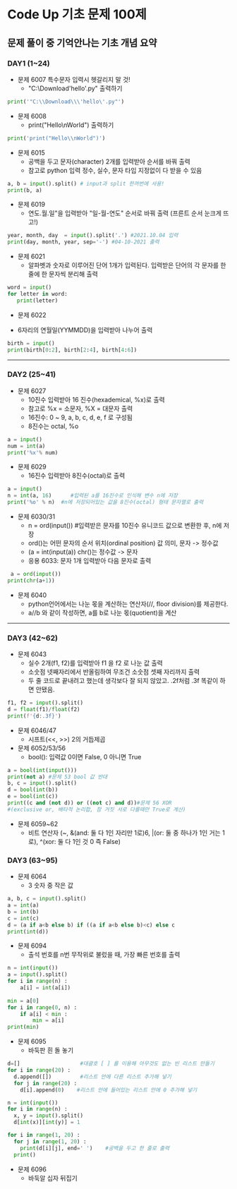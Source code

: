 # Code Up 기초 문제 100제
## 문제 풀이 중 기억안나는 기초 개념 요약 


### DAY1 (1~24)

- 문제 6007 특수문자 입력시 헷갈리지 말 것!
  * "C:\Download\'hello'.py" 출력하기
``` python
print('"C:\\Download\\\'hello\'.py"')
```

- 문제 6008 
   * print("Hello\nWorld") 출력하기
```python 
print('print("Hello\\nWorld")')
```
- 문제 6015 
   * 공백을 두고 문자(character) 2개를 입력받아 순서를 바꿔 출력
   * 참고로 python 입력 정수, 실수, 문자 타입 지정없이 다 받을 수 있음
```python
a, b = input().split() # input과 split 한꺼번에 사용!
print(b, a)
```
- 문제 6019
  * 연도.월.일"을 입력받아 "일-월-연도" 순서로 바꿔 출력 (프른트 순서 눈크게 뜨고!)
```python
year, month, day  = input().split('.') #2021.10.04 입력
print(day, month, year, sep='-') #04-10-2021 출력
```
- 문제 6021
   * 알파벳과 숫자로 이루어진 단어 1개가 입력된다. 입력받은 단어의 각 문자를 한 줄에 한 문자씩 분리해 출력
 ```python
 word = input()
for letter in word:
	print(letter)
 ```
 - 문제 6022 
  * 6자리의 연월일(YYMMDD)을 입력받아 나누어 출력
 ```python
 birth = input()
print(birth[0:2], birth[2:4], birth[4:6]) 
```
---
### DAY2 (25~41)

- 문제 6027 
  - 10진수 입력받아 16 진수(hexademical, %x)로 출력 
  - 참고로 %x = 소문자, %X = 대문자 출력
  - 16진수: 0 ~ 9, a, b, c, d, e, f 로 구성됨
  - 8진수는 octal, %o
 ```python
a = input()
num = int(a)
print('%x'% num)
 ```
- 문제 6029
  - 16진수 입력받아 8진수(octal)로 출력
```python
a = input()
n = int(a, 16)      #입력된 a를 16진수로 인식해 변수 n에 저장
print('%o' % n)  #n에 저장되어있는 값을 8진수(octal) 형태 문자열로 출력
```
- 문제 6030/31
   - n = ord(input())  #입력받은 문자를 10진수 유니코드 값으로 변환한 후, n에 저장
   - ord()는 어떤 문자의 순서 위치(ordinal position) 값 의미, 문자 -> 정수값 
   - (a = int(input(a)) chr()는 정수값 -> 문자 
   - 응용 6033: 문자 1개 입력받아 다음 문자로 출력
```python
 a = ord(input())
print(chr(a+1))
```
- 문제 6040
  - python언어에서는 나눈 몫을 계산하는 연산자(//, floor division)를 제공한다.
  - a//b 와 같이 작성하면, a를 b로 나눈 몫(quotient)을 계산

---
### DAY3 (42~62)
- 문제 6043
  - 실수 2개(f1, f2)를 입력받아 f1 을 f2 로 나눈 값 출력
  - 소숫점 넷째자리에서 반올림하여 무조건 소숫점 셋째 자리까지 출력
  - 두 줄 코드로 끝내려고 했는데 생각보다 잘 되지 않았고. .2f처럼 .3f 똑같이 하면 안됐음.
```python
f1, f2 = input().split()
d = float(f1)/float(f2)
print(f'{d:.3f}')
```
- 문제 6046/47
  - 시프트(<<, >>) 2의 거듭제곱
- 문제 6052/53/56
  - bool(): 입력값 0이면 False, 0 아니면 True
```python
a = bool(int(input()))
print(not a) #문제 53 bool 값 반대 
b, c = input().split()
d = bool(int(b))
e = bool(int(c))
print((c and (not d)) or ((not c) and d))#문제 56 XOR
#(exclusive or, 배타적 논리합, 참 거짓 서로 다를때만 True로 계산)
```
- 문제 6059~62
  - 비트 연산자 (~, &(and: 둘 다 1인 자리만 1로)6, |(or: 둘 중 하나가 1인 거는 1로), ^(xor: 둘 다 1인 것 0 즉 False) 

### DAY3 (63~95)
- 문제 6064
  - 3 숫자 중 작은 값
```python
a, b, c = input().split()
a = int(a) 
b = int(b)
c = int(c)
d = (a if a<b else b) if ((a if a<b else b)<c) else c
print(int(d))
```
- 문제 6094
  - 출석 번호를 n번 무작위로 불렀을 때, 가장 빠른 번호를 출력

```python
n = int(input()) 
a = input().split() 
for i in range(n) : 
	a[i] = int(a[i]) 
	
min = a[0] 
for i in range(0, n) : 
	if a[i] < min : 
		min = a[i] 
print(min)
```
- 문제 6095
  - 바둑판 흰 돌 놓기
```python
d=[]                   #대괄호 [ ] 를 이용해 아무것도 없는 빈 리스트 만들기
for i in range(20) :
  d.append([])         #리스트 안에 다른 리스트 추가해 넣기
  for j in range(20) : 
    d[i].append(0)    #리스트 안에 들어있는 리스트 안에 0 추가해 넣기

n = int(input())
for i in range(n) :
  x, y = input().split()
  d[int(x)][int(y)] = 1

for i in range(1, 20) :
  for j in range(1, 20) : 
    print(d[i][j], end=' ')    #공백을 두고 한 줄로 출력
  print()     
```
- 문제 6096
  - 바둑알 십자 뒤집기
